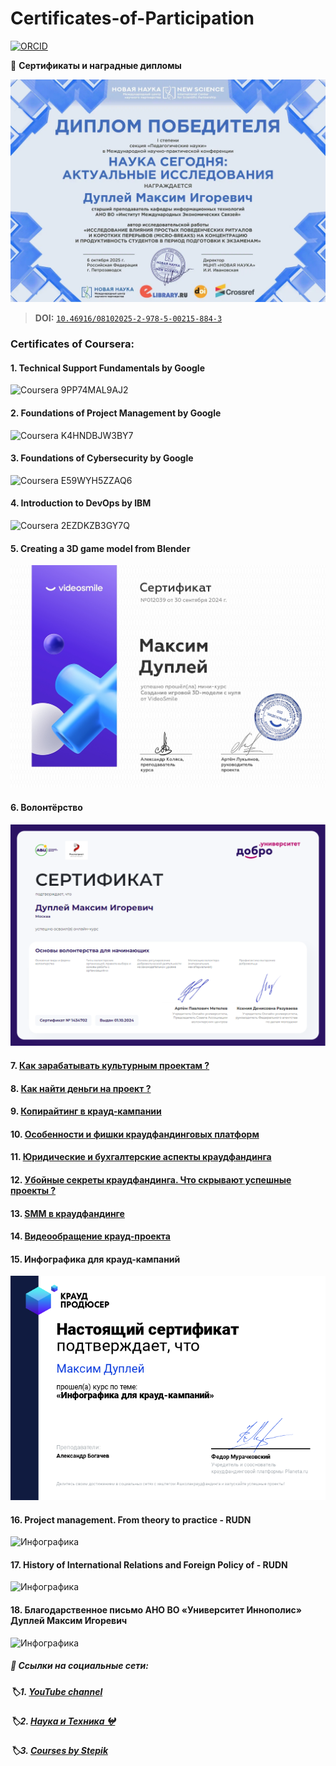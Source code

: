 # Certificates-of-Participation

[![ORCID](https://img.shields.io/badge/ORCID-0009--0007--7605--539X-green?logo=orcid&logoColor=white)](https://orcid.org/0009-0007-7605-539X)

📃 **Сертификаты и наградные дипломы**

![Новая Наука - 08.10.2025](<Наградные дипломы за научную деятельность/Новая Наука/Дуплей Максим Игоревич.jpg>)

> **DOI:** [`10.46916/08102025-2-978-5-00215-884-3`](https://doi.org/10.46916/08102025-2-978-5-00215-884-3)

### Certificates of Coursera:
#### 1. Technical Support Fundamentals by Google

![Coursera 9PP74MAL9AJ2](https://github.com/QuadDarv1ne/Certificates-of-Participation/assets/51045274/e8cd9892-6c9f-4e8d-9835-3421a1d10392)

#### 2. Foundations of Project Management by Google

![Coursera K4HNDBJW3BY7](https://github.com/QuadDarv1ne/Certificates-of-Participation/assets/51045274/cbbef117-78b8-449d-97c5-61ed892db989)

#### 3. Foundations of Cybersecurity by Google

![Coursera E59WYH5ZZAQ6](https://github.com/QuadDarv1ne/Certificates-of-Participation/assets/51045274/0b837622-2bb8-4f81-8cf6-4bd6b38d38d4)

#### 4. Introduction to DevOps by IBM

![Coursera 2EZDKZB3GY7Q](https://github.com/QuadDarv1ne/Certificates-of-Participation/assets/51045274/efac323f-b572-4702-9d52-cc268b7d58bb)

#### 5. Creating a 3D game model from Blender

![video-smile](video-smile.png)

#### 6. Волонтёрство

![volunteering](volunteering.png)

#### 7. [Как зарабатывать культурным проектам ?](<mastera.academy/Как зарабатывать культурным проектам.pdf>)


#### 8. [Как найти деньги на проект ?](<mastera.academy/Как найти деньги на проект.pdf>)

#### 9. [Копирайтинг в крауд-кампании](<Planeta_ru/Copywriting in a crowdfunding campaign.pdf>)

#### 10. [Особенности и фишки краудфандинговых платформ](<Planeta_ru/Features and tricks of crowdfunding platforms.pdf>)

#### 11. [Юридические и бухгалтерские аспекты краудфандинга](<Planeta_ru/Legal and accounting aspects of crowdfunding.pdf>)

#### 12. [Убойные секреты краудфандинга. Что скрывают успешные проекты ?](<Planeta_ru/Secrets of crowdfunding.pdf>)

#### 13. [SMM в краудфандинге](<Planeta_ru/SMM in crowdfunding.pdf>)

#### 14. [Видеообращение крауд-проекта](<Planeta_ru/Video message of the crowdfunding project.pdf>)

#### 15. Инфографика для крауд-кампаний

![Инфографика](<Planeta_ru/cert-png (1).png>)

#### 16. Project management. From theory to practice - RUDN
![Инфографика](https://github.com/user-attachments/assets/560f202a-08fd-4ffb-80da-353b50e56b89)


#### 17. History of International Relations and Foreign Policy of - RUDN
![Инфографика](https://github.com/user-attachments/assets/7993eb00-b40e-41d6-9552-76c1af2723d7)

#### 18. Благодарственное письмо АНО ВО «Университет Иннополис» Дуплей Максим Игоревич
![Инфографика](https://github.com/user-attachments/assets/721f8199-dbe1-4b61-95a9-ef73902f7002)

##### 📑 Ссылки на социальные сети:

##### 🏷️1. [YouTube channel](https://www.youtube.com/channel/UCqA5pl9NkVDrirMDlNVmU7g "«Хижина программиста»")

##### 🏷️2. [Наука и Техника 𖤍](https://vk.com/science_geeks "Scientific, technological and educational community 𖤍")

##### 🏷️3. [Courses by Stepik](https://stepik.org/users/150943726/teach "Professor: Dupley Maxim Igorevich")
